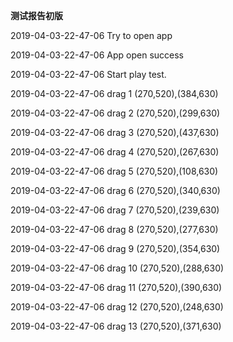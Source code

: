 **测试报告初版**

2019-04-03-22-47-06 Try to open app

2019-04-03-22-47-06 App open success

2019-04-03-22-47-06 Start play test.

2019-04-03-22-47-06 drag 1 (270,520),(384,630)

2019-04-03-22-47-06 drag 2 (270,520),(299,630)

2019-04-03-22-47-06 drag 3 (270,520),(437,630)

2019-04-03-22-47-06 drag 4 (270,520),(267,630)

2019-04-03-22-47-06 drag 5 (270,520),(108,630)

2019-04-03-22-47-06 drag 6 (270,520),(340,630)

2019-04-03-22-47-06 drag 7 (270,520),(239,630)

2019-04-03-22-47-06 drag 8 (270,520),(277,630)

2019-04-03-22-47-06 drag 9 (270,520),(354,630)

2019-04-03-22-47-06 drag 10 (270,520),(288,630)

2019-04-03-22-47-06 drag 11 (270,520),(390,630)

2019-04-03-22-47-06 drag 12 (270,520),(248,630)

2019-04-03-22-47-06 drag 13 (270,520),(371,630)